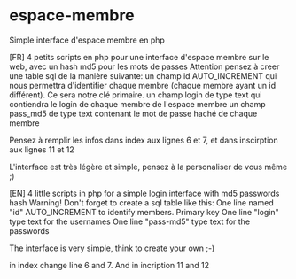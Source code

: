 # espace-membre
Simple interface d'espace membre en php

[FR]
4 petits scripts en php pour une interface d'espace membre sur le web, avec un hash md5 pour les mots de passes
Attention pensez à creer une table sql de la manière suivante:
un champ id AUTO_INCREMENT qui nous permettra d'identifier chaque membre (chaque membre ayant un id différent). Ce sera notre clé primaire.
un champ login de type text qui contiendra le login de chaque membre de l'espace membre
un champ pass_md5 de type text contenant le mot de passe haché de chaque membre

Pensez à remplir les infos dans index aux lignes 6 et 7, et dans inscirption aux lignes 11 et 12

L'interface est très légère et simple, pensez à la personaliser de vous même ;)

[EN]
4 little scripts in php for a simple login interface with md5 passwords hash
Warning! Don't forget to create a sql table like this:
One line named "id" AUTO_INCREMENT to identify members. Primary key
One line "login" type text for the usernames
One line "pass-md5" type text for the passwords

The interface is very simple, think to create your own ;-)

in index change line 6 and 7. And in incription 11 and 12
